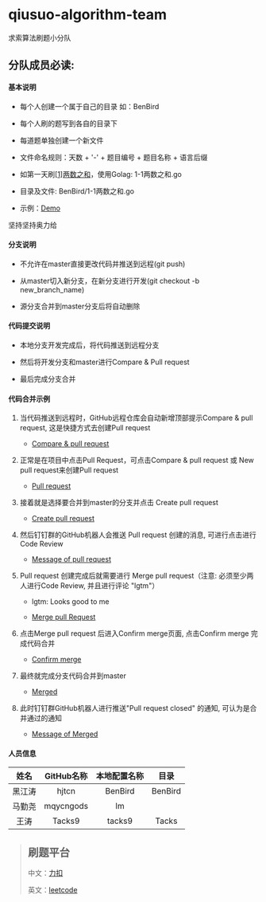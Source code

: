 # qiusuo-algorithm-team
求索算法刷题小分队

## 分队成员必读:

#### 基本说明

* 每个人创建一个属于自己的目录 如：BenBird

* 每个人刷的题写到各自的目录下

* 每道题单独创建一个新文件

* 文件命名规则：天数 + '-' + 题目编号 + 题目名称 + 语言后缀

* 如第一天刷[[1]两数之和](https://leetcode-cn.com/problems/two-sum/)，使用Golag: 1-1两数之和.go

* 目录及文件: BenBird/1-1两数之和.go

* 示例：[Demo](./Demo)

坚持坚持奥力给

#### 分支说明

* 不允许在master直接更改代码并推送到远程(git push)

* 从master切入新分支，在新分支进行开发(git checkout -b new_branch_name)

* 源分支合并到master分支后将自动删除

#### 代码提交说明

* 本地分支开发完成后，将代码推送到远程分支

* 然后将开发分支和master进行Compare & Pull request

* 最后完成分支合并

#### 代码合并示例

1. 当代码推送到远程时，GitHub远程仓库会自动新增顶部提示Compare & pull request, 这是快捷方式去创建Pull request

    * [Compare & pull request](./Resource/images/origin.png)

2. 正常是在项目中点击Pull Request，可点击Compare & pull request 或 New pull request来创建Pull request

    * [Pull request](./Resource/images/compare.png)

3. 接着就是选择要合并到master的分支并点击 Create pull request

    * [Create pull request](./Resource/images/create_pull_request.png)

4. 然后钉钉群的GitHub机器人会推送 Pull request 创建的消息, 可进行点击进行Code Review
    
    * [Message of pull request](./Resource/images/git_create_merge.png)

5. Pull request 创建完成后就需要进行 Merge pull request（注意: 必须至少两人进行Code Review, 并且进行评论 "lgtm"）
    
    * lgtm: Looks good to me
    
    * [Merge pull Request](./Resource/images/comment.png)

6. 点击Merge pull request 后进入Confirm merge页面, 点击Confirm merge 完成代码合并

    * [Confirm merge](./Resource/images/confirm_merge.png)

7. 最终就完成分支代码合并到master

    * [Merged](./Resource/images/merged.png)

8. 此时钉钉群GitHub机器人进行推送"Pull request closed" 的通知, 可认为是合并通过的通知

    * [Message of Merged](./Resource/images/git_confirm_merge.png)

#### 人员信息

| 姓名 | GitHub名称 | 本地配置名称 |  目录  |
| :---: |   :---:    |   :---:  | :---: |
|黑江涛|    hjtcn    | BenBird | BenBird |
|马勤尧|  mqycngods  |   lm    |         |
|王涛 |     Tacks9   |  tacks9 |   Tacks |

> ## 刷题平台
>
> 中文：[力扣](https://leetcode-cn.com/problemset/all)
>
> 英文：[leetcode](https://leetcode.com/problemset/all)
